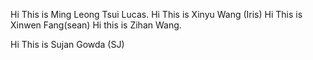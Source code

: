 Hi This is Ming Leong Tsui Lucas.
Hi This is Xinyu Wang (Iris)
Hi This is Xinwen Fang(sean)
Hi this is Zihan Wang.

Hi This is Sujan Gowda (SJ)




